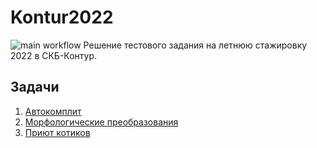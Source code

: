 # Kontur2022 #
![main workflow](https://github.com/Gamzakov/Kontur2022/actions/workflows/tests.yml/badge.svg)
Решение тестового задания на летнюю стажировку 2022 в СКБ-Контур.

## Задачи ##
1. [Автокомплит](src/AutoCompleteTask/)
2. [Морфологические преобразования](src/MorphologyTask/)
3. [Приют котиков](src/MicroservicesTask/)

